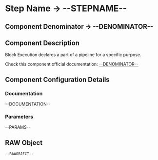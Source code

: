 # Step Name -> --STEPNAME--
## Component Denominator -> --DENOMINATOR--

## Component Description

Block Execution declares a part of a pipeline for a specific purpose.

Check this component official documentation: [--DENOMINATOR--](https://docs.digibee.com/documentation/components/logic/block-execution "Digibee --DENOMINATOR-- documentation")

## Component Configuration Details
### Documentation

--DOCUMENTATION--

### Parameters

--PARAMS--

## RAW Object

```
--RAWOBJECT--
```